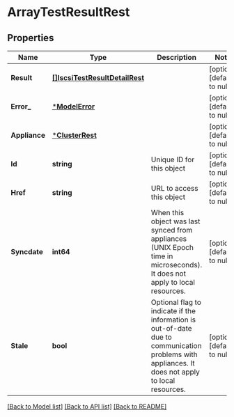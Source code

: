 # ArrayTestResultRest

## Properties
Name | Type | Description | Notes
------------ | ------------- | ------------- | -------------
**Result** | [**[]IscsiTestResultDetailRest**](IscsiTestResultDetailRest.md) |  | [optional] [default to null]
**Error_** | [***ModelError**](Error.md) |  | [optional] [default to null]
**Appliance** | [***ClusterRest**](ClusterRest.md) |  | [optional] [default to null]
**Id** | **string** | Unique ID for this object | [optional] [default to null]
**Href** | **string** | URL to access this object | [optional] [default to null]
**Syncdate** | **int64** | When this object was last synced from appliances (UNIX Epoch time in microseconds). It does not apply to local resources. | [optional] [default to null]
**Stale** | **bool** | Optional flag to indicate if the information is out-of-date due to communication problems with appliances. It does not apply to local resources. | [optional] [default to null]

[[Back to Model list]](../README.md#documentation-for-models) [[Back to API list]](../README.md#documentation-for-api-endpoints) [[Back to README]](../README.md)

